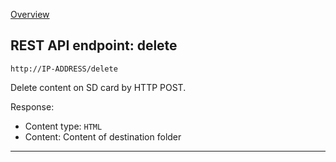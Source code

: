[Overview](_OVERVIEW.md) 

## REST API endpoint: delete

`http://IP-ADDRESS/delete`


Delete content on SD card by HTTP POST.


Response:
- Content type: `HTML`
- Content: Content of destination folder

---
